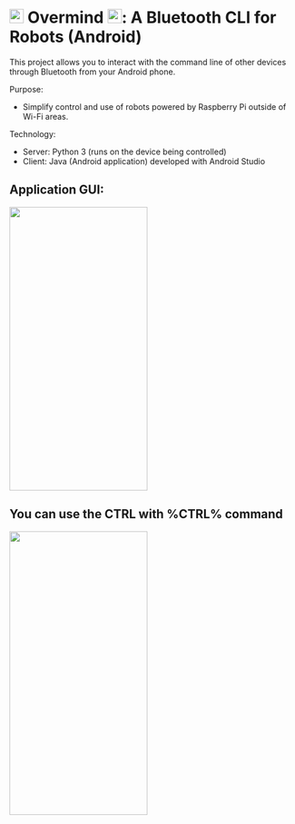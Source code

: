 # <img src="https://raw.githubusercontent.com/Tarikul-Islam-Anik/Animated-Fluent-Emojis/master/Emojis/Smilies/Robot.png" alt="Robot" width="25" height="25" /> Overmind <img src="https://raw.githubusercontent.com/Tarikul-Islam-Anik/Animated-Fluent-Emojis/master/Emojis/Smilies/Robot.png" alt="Robot" width="25" height="25" />: A Bluetooth CLI for Robots (Android)

This project allows you to interact with the command line of other devices through Bluetooth from your Android phone.

Purpose:
 * Simplify control and use of robots powered by Raspberry Pi outside of Wi-Fi areas.

Technology:
 * Server: Python 3 (runs on the device being controlled)
 * Client: Java (Android application) developed with Android Studio


## Application GUI:

<img src="http://data.infoeducatie.ro/uploads/screenshot/screenshot/1906/Screenshot_20220502-164513_Overmind.jpg" width="243" height="500" style="aspect-ratio: 243 / 500;" loading="lazy">


## You can use the CTRL with %CTRL% command
<img src="http://data.infoeducatie.ro/uploads/screenshot/screenshot/1907/ctrl.jpg" width="243" height="500" style="aspect-ratio: 243 / 500;" loading="lazy">
